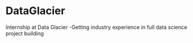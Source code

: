 # DataGlacier
Internship at Data Glacier -Getting industry experience in full data science project building

